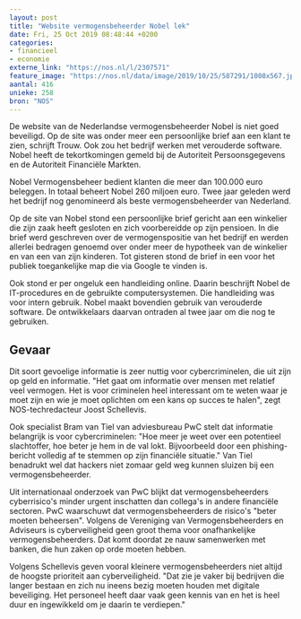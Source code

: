 ```yaml
---
layout: post
title: "Website vermogensbeheerder Nobel lek"
date: Fri, 25 Oct 2019 08:48:44 +0200
categories: 
- financieel 
- economie 
externe_link: "https://nos.nl/l/2307571"
feature_image: "https://nos.nl/data/image/2019/10/25/587291/1008x567.jpg"
aantal: 416
unieke: 258
bron: "NOS"
---
```


<p>De website van de Nederlandse vermogensbeheerder Nobel is niet goed beveiligd. Op de site was onder meer een persoonlijke brief aan een klant te zien, schrijft Trouw. Ook zou het bedrijf werken met verouderde software. Nobel heeft de tekortkomingen gemeld bij de Autoriteit Persoonsgegevens en de Autoriteit Financiële Markten.</p>
<p>Nobel Vermogensbeheer bedient klanten die meer dan 100.000 euro beleggen. In totaal beheert Nobel 260 miljoen euro. Twee jaar geleden werd het bedrijf nog genomineerd als beste vermogensbeheerder van Nederland.</p>
<p>Op de site van Nobel stond een persoonlijke brief gericht aan een winkelier die zijn zaak heeft gesloten en zich voorbereidde op zijn pensioen. In die brief werd geschreven over de vermogenspositie van het bedrijf en werden allerlei bedragen genoemd over onder meer de hypotheek van de winkelier en van een van zijn kinderen. Tot gisteren stond de brief in een voor het publiek toegankelijke map die via Google te vinden is.</p>
<p>Ook stond er per ongeluk een handleiding online. Daarin beschrijft Nobel de IT-procedures en de gebruikte computersystemen. Die handleiding was voor intern gebruik. Nobel maakt bovendien gebruik van verouderde software. De ontwikkelaars daarvan ontraden al twee jaar om die nog te gebruiken.</p>
<h2>Gevaar</h2>
<p>Dit soort gevoelige informatie is zeer nuttig voor cybercriminelen, die uit zijn op geld en informatie. "Het gaat om informatie over mensen met relatief veel vermogen. Het is voor criminelen heel interessant om te weten waar je moet zijn en wie je moet oplichten om een kans op succes te halen", zegt NOS-techredacteur Joost Schellevis.</p>
<p>Ook specialist Bram van Tiel van adviesbureau PwC stelt dat informatie belangrijk is voor cybercriminelen: "Hoe meer je weet over een potentieel slachtoffer, hoe beter je hem in de val lokt. Bijvoorbeeld door een phishing-bericht volledig af te stemmen op zijn financiële situatie." Van Tiel benadrukt wel dat hackers niet zomaar geld weg kunnen sluizen bij een vermogensbeheerder.</p>
<p>Uit internationaal onderzoek van PwC blijkt dat vermogensbeheerders cyberrisico's minder urgent inschatten dan collega's in andere financiële sectoren. PwC waarschuwt dat vermogensbeheerders de risico's "beter moeten beheersen". Volgens de Vereniging van Vermogensbeheerders en Adviseurs is cyberveiligheid geen groot thema voor onafhankelijke vermogensbeheerders. Dat komt doordat ze nauw samenwerken met banken, die hun zaken op orde moeten hebben.</p>
<p>Volgens Schellevis geven vooral kleinere vermogensbeheerders niet altijd de hoogste prioriteit aan cyberveiligheid. "Dat zie je vaker bij bedrijven die langer bestaan en zich nu ineens bezig moeten houden met digitale beveiliging. Het personeel heeft daar vaak geen kennis van en het is heel duur en ingewikkeld om je daarin te verdiepen."</p>
